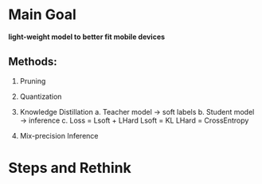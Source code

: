 # Main Goal
**light-weight model to better fit mobile devices**

## Methods:
1. Pruning
2. Quantization
3. Knowledge Distillation
   a. Teacher model -> soft labels
   b. Student model -> inference
   c. Loss = Lsoft + LHard 
      Lsoft = KL LHard = CrossEntropy

4. Mix-precision Inference

# Steps and Rethink
